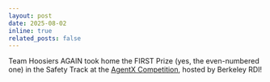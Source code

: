 ```yaml
---
layout: post
date: 2025-08-02
inline: true
related_posts: false
---
```


Team Hoosiers AGAIN took home the FIRST Prize (yes, the even-numbered one) in the Safety Track at the [AgentX Competition](https://rdi.berkeley.edu/agentx/), hosted by Berkeley RDI! 
